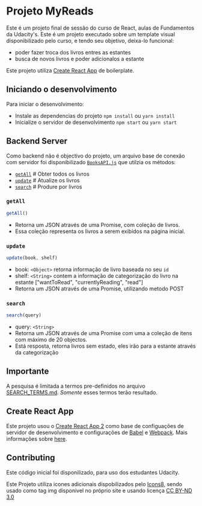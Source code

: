 # Projeto MyReads

Este é um projeto final de sessão do curso de React, aulas de Fundamentos da Udacity's. Este é um projeto executado sobre um template visual disponibilizado pelo curso, e tendo seu objetivo, deixa-lo funcional:
 * poder fazer troca dos livros entres as estantes
 * busca de novos livros e poder adicionalos a estante

Este projeto utiliza [Create React App](https://github.com/facebookincubator/create-react-app) de boilerplate.

## Iniciando o desenvolvimento

Para iniciar o desenvolvimento:

* Instale as dependencias do projeto `npm install` ou `yarn install`
* Inicialize o servidor de desenvolvimento `npm start` ou `yarn start`


## Backend Server

Como backend não é objectivo do projeto, um arquivo base de conexão com servidor foi disponibilizado [`BooksAPI.js`](src/ultils/BooksAPI.js) que utilzia os métodos:

* [`getAll`](#getall) # Obter todos os livros
* [`update`](#update) # Atualize os livros 
* [`search`](#search) # Produre por livros

### `getAll`

```js
getAll()
```

* Retorna um JSON através de uma Promise, com coleção de livros.
* Essa coleção representa os livros a serem exibidos na página inicial.

### `update`

```js
update(book, shelf)
```

* book: `<Object>` retorna informação de livro baseada no seu `id`
* shelf: `<String>` contem a informação de categorização do livro na estante ["wantToRead", "currentlyReading", "read"]  
* Retorna um JSON através de uma Promise, utilizando metodo POST

### `search`

```js
search(query)
```

* query: `<String>`
* Retorna um JSON através de uma Promise com uma a coleção de itens com máximo de 20 objectos.
* Está resposta, retorna livros sem estado, eles irão para a estante através da categorização

## Importante
A pesquisa é limitada a termos pre-definidos no arquivo [SEARCH_TERMS.md](SEARCH_TERMS.md). _Somente_ esses termos terão resultado.

## Create React App

Este projeto usou o [Create React App 2](https://github.com/facebookincubator/create-react-app) como base de configuações de servidor de desenvolvimento e configurações de [Babel](https://babeljs.io) e [Webpack](https://webpack.js.org). 
Mais informações sobre [here](https://facebook.github.io/create-react-app/).

## Contributing

Este código inicial foi disponilizado, para uso dos estudantes Udacity.

Este Projeto utiliza icones adicionais dispobilizados pelo [Icons8](https://icons8.com), sendo usado como tag img disponivel no próprio site e usando licença [CC BY-ND 3.0](https://creativecommons.org/licenses/by-nd/3.0/)